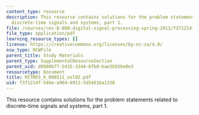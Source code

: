 ```yaml
---
content_type: resource
description: This resource contains solutions for the problem statements related to
  discrete-time signals and systems, part 1.
file: /courses/res-6-008-digital-signal-processing-spring-2011/f371214f549ea90489135d5461ba1338_MITRES_6_008S11_sol02.pdf
file_type: application/pdf
learning_resource_types: []
license: https://creativecommons.org/licenses/by-nc-sa/4.0/
ocw_type: OCWFile
parent_title: Study Materials
parent_type: SupplementalResourceSection
parent_uid: d0980677-5415-3344-6fb0-bae3bb5be0e3
resourcetype: Document
title: MITRES_6_008S11_sol02.pdf
uid: f371214f-549e-a904-8913-5d5461ba1338
---
```

This resource contains solutions for the problem statements related to discrete-time signals and systems, part 1.
